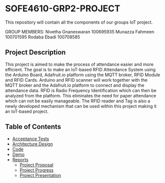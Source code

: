 # SOFE4610-GRP2-PROJECT
This repository will contain all the components of our groups IoT project. 

GROUP MEMBERS:
Nivetha Gnaneswaran 100695935
Munazza Fahmeen 100701595
Rodaba Ebadi 100708585

## Project Description
This project is aimed to make the process of attendance easier and more efficient. The goal is to make an IoT-based RFID Attendance System using the Arduino Board, Adafruit.io platform using the MQTT broker, RFID Module and RFID Cards. Arduino and RFID scanner will work together with the MQTT broker and the Adafruit.io platform to connect and display the attendance data. RFID is Radio Frequency Identification which can then be analyzed from the platform. This eliminates the need for paper attendance which can not be easily manageable. The RFID reader and Tag is also a newly developed mechanism that can be used within this project making it an IoT-based project. 

## Table of Contents
* [Acceptance Tests](https://github.com/nivethagnan/SOFE4610-GRP2-PROJECT/tree/main/Acceptance%20Tests)
* [Architecture Design](https://github.com/nivethagnan/SOFE4610-GRP2-PROJECT/tree/main/Architecture%20Design)
* [Code](https://github.com/nivethagnan/SOFE4610-GRP2-PROJECT/tree/main/Code)
* [Demo](https://github.com/nivethagnan/SOFE4610-GRP2-PROJECT/tree/main/Demo)
* [Reports](https://github.com/nivethagnan/SOFE4610-GRP2-PROJECT/tree/main/Reports)
  * [Project Proposal](https://github.com/nivethagnan/SOFE4610-GRP2-PROJECT/blob/main/Reports/SOFE4610U_ProjectProposal_GRP2.pdf)
  * [Project Progress](https://github.com/nivethagnan/SOFE4610-GRP2-PROJECT/blob/main/Reports/SOFE4610U_ProjectProgress_GRP2.pdf)
  * [Project Presentation](https://github.com/nivethagnan/SOFE4610-GRP2-PROJECT/blob/main/Reports/SOFE4610U_ProjectPresentation_GRP2.pdf)


